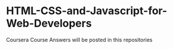 # HTML-CSS-and-Javascript-for-Web-Developers
Coursera Course Answers will be posted in this repositories
